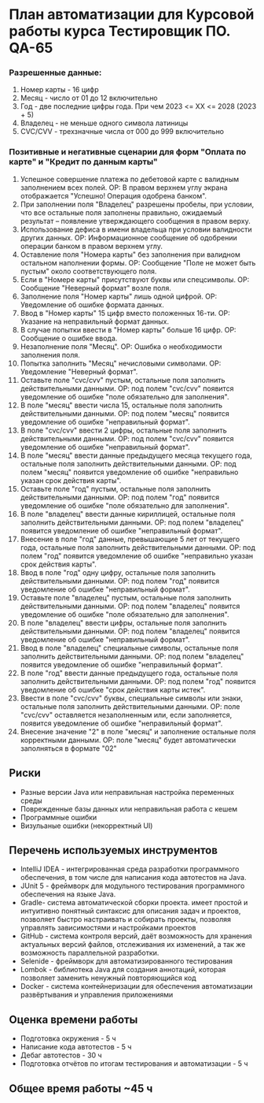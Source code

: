 # План автоматизации для Курсовой работы курса Тестировщик ПО. QA-65
### Разрешенные данные:

1) Номер карты - 16 цифр
2) Месяц - число от 01 до 12 включительно 
3) Год - две последние цифры года. При чем 2023 <= XX <= 2028 (2023 + 5)
4) Владелец - не меньше одного символа латиницы
5) CVC/CVV - трехзначные числа от 000 до 999 включительно

### Позитивные и негативные сценарии для форм "Оплата по карте" и "Кредит по данным карты"

1) Успешное совершение платежа по дебетовой карте с валидным заполнением всех полей. ОР: В правом верхнем углу экрана отображается "Успешно! Операция одобрена банком".
2) При заполнении поля "Владелец" разрешены пробелы, при условии, что все остальные поля заполнены правильно, ожидаемый результат – появление утверждающего сообщения в правом верху.
3) Использование дефиса в имени владельца при условии валидности других данных. ОР: Информационное сообщение об одобрении операции банком в правом верхнем углу.
4) Оставление поля "Номера карты" без заполнения при валидном остальном наполнении формы. ОР: Сообщение "Поле не может быть пустым" около соответствующего поля.
5) Если в "Номере карты" присутствуют буквы или спецсимволы. ОР: Сообщение "Неверный формат" возле поля.
6) Заполнение поля "Номер карты" лишь одной цифрой. ОР: Уведомление об ошибке формата данных.
7) Ввод в "Номер карты" 15 цифр вместо положенных 16-ти. ОР: Указание на неправильный формат данных.
8) В случае попытки ввести в "Номер карты" больше 16 цифр. ОР: Сообщение о ошибке ввода.
9) Незаполнение поля "Месяц". ОР: Ошибка о необходимости заполнения поля.
10) Попытка заполнить "Месяц" нечисловыми символами. ОР: Уведомление "Неверный формат".
11) Оставьте поле "cvc/cvv" пустым, остальные поля заполнить действительными данными. ОР: под полем "cvc/cvv" появится уведомление об ошибке "поле обязательно для заполнения".
12) В поле "месяц" ввести числа 15, остальные поля заполнить действительными данными. ОР: под полем "месяц" появится уведомление об ошибке "неправильный формат".
13) В поле "cvc/cvv" ввести 2 цифры, остальные поля заполнить действительными данными. ОР: под полем "cvc/cvv" появится уведомление об ошибке "неправильный формат".
14) В поле "месяц" ввести данные предыдущего месяца текущего года, остальные поля заполнить действительными данными. ОР: под полем "месяц" появится уведомление об ошибке "неправильно указан срок действия карты".
15) Оставьте поле "год" пустым, остальные поля заполнить действительными данными. ОР: под полем "год" появится уведомление об ошибке "поле обязательно для заполнения".
16) В поле "владелец" ввести данные кириллицей, остальные поля заполнить действительными данными. ОР: под полем "владелец" появится уведомление об ошибке "неправильный формат".
17) Внесение в поле "год" данные, превышающие 5 лет от текущего года, остальные поля заполнить действительными данными. ОР: под полем "год" появится уведомление об ошибке "неправильно указан срок действия карты".
18) Ввод в поле "год" одну цифру, остальные поля заполнить действительными данными. ОР: под полем "год" появится уведомление об ошибке "неправильный формат".
19) Оставьте поле "владелец" пустым, остальные поля заполнить действительными данными. ОР: под полем "владелец" появится уведомление об ошибке "поле обязательно для заполнения".
20) В поле "владелец" ввести цифры, остальные поля заполнить действительными данными. ОР: под полем "владелец" появится уведомление об ошибке "неправильный формат".
21) Ввод в поле "владелец" специальные символы, остальные поля заполнить действительными данными. ОР: под полем "владелец" появится уведомление об ошибке "неправильный формат".
22) В поле "год" ввести данные предыдущего года, остальные поля заполнить действительными данными. ОР: под полем "год" появится уведомление об ошибке "срок действия карты истек".
23) Ввести в поле "cvc/cvv" буквы, специальные символы или знаки, остальные поля заполнить действительными данными. ОР: поле "cvc/cvv" оставляется незаполненным или, если заполняется, появится уведомление об ошибке "неправильный формат".
24) Внесение значение "2" в поле "месяц" и заполнение остальные поля корректными данными. ОР: поле "месяц" будет автоматически заполняться в формате "02"

## Риски
* Разные версии Java или неправильная настройка переменных среды
* Поврежденные базы данных или неправильная работа с кешем
* Программные ошибки
* Визульаные ошибки (некорректный UI)

## Перечень используемых инструментов
* IntelliJ IDEA - интегрированная среда разработки программного обеспечения, в том числе для написания кода автотестов на Java.
* JUnit 5 - фреймворк для модульного тестирования программного обеспечения на языке Java.
* Gradle- система автоматической сборки проекта. имеет простой и интуитивно понятный синтаксис для описания задач и проектов, позволяет быстро настраивать и собирать проекты, позволяя управлять зависимостями и настройками проектов
* GitHub - система контроля версий, даёт возможность для хранения актуальных версий файлов, отслеживания их изменений, а так же возможность параллельной разработки.
* Selenide - фреймворк для автоматизированного тестирования
* Lombok - библиотека Java для создания аннотаций, которая позволяет заменить ненужный повторяющийся код
* Docker - система контейнеризации для обеспечения автоматизации развёртывания и управления приложениями

## Оценка времени работы
* Подготовка окружения - 5 ч
* Написание кода автотестов - 5 ч
* Дебаг автотестов - 30 ч
* Подготовка отчётов по итогам тестирования и автоматизации - 5 ч

## Общее время работы ~45 ч